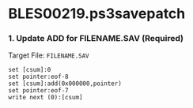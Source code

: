 # BLES00219.ps3savepatch

### 1. Update ADD for FILENAME.SAV (Required)

Target File: `FILENAME.SAV`

```
set [csum]:0
set pointer:eof-8
set [csum]:add(0x000000,pointer)
set pointer:eof-7
write next (0):[csum]
```


